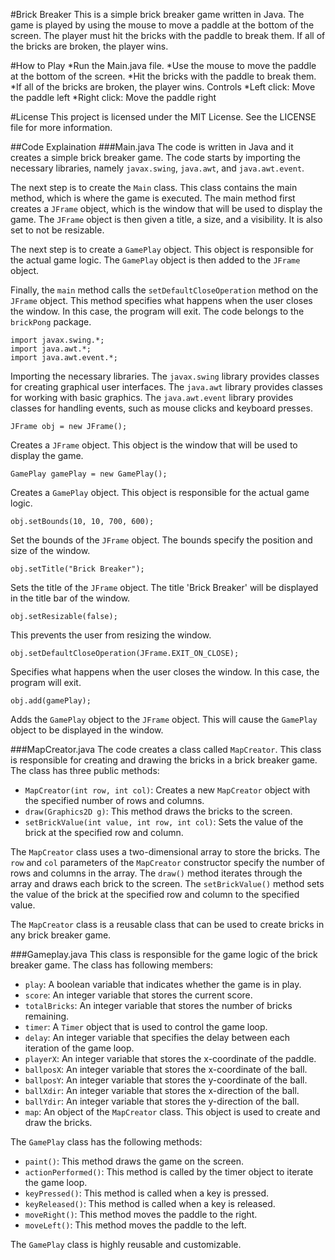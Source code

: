 #Brick Breaker
This is a simple brick breaker game written in Java. The game is played by using the mouse to move a paddle at the bottom of the screen. The player must hit the bricks with the paddle to break them. If all of the bricks are broken, the player wins.

#How to Play
*Run the Main.java file.
*Use the mouse to move the paddle at the bottom of the screen.
*Hit the bricks with the paddle to break them.
*If all of the bricks are broken, the player wins.
Controls
*Left click: Move the paddle left
*Right click: Move the paddle right

#License
This project is licensed under the MIT License. See the LICENSE file for more information.

##Code Explaination
###Main.java
The code is written in Java and it creates a simple brick breaker game. The code starts by importing the necessary libraries, namely `javax.swing`, `java.awt`, and `java.awt.event`.

The next step is to create the `Main` class. This class contains the main method, which is where the game is executed. The main method first creates a `JFrame` object, which is the window that will be used to display the game. The `JFrame` object is then given a title, a size, and a visibility. It is also set to not be resizable.

The next step is to create a `GamePlay` object. This object is responsible for the actual game logic. The `GamePlay` object is then added to the `JFrame` object.

Finally, the `main` method calls the `setDefaultCloseOperation` method on the `JFrame` object. This method specifies what happens when the user closes the window. In this case, the program will exit.
The code belongs to the `brickPong` package.

```
import javax.swing.*;
import java.awt.*;
import java.awt.event.*;
```
Importing the necessary libraries. The `javax.swing` library provides classes for creating graphical user interfaces. The `java.awt` library provides classes for working with basic graphics. The `java.awt.event` library provides classes for handling events, such as mouse clicks and keyboard presses.

```
JFrame obj = new JFrame();
```
Creates a `JFrame` object. This object is the window that will be used to display the game.

```
GamePlay gamePlay = new GamePlay();
```
Creates a `GamePlay` object. This object is responsible for the actual game logic.

```
obj.setBounds(10, 10, 700, 600);
```
Set the bounds of the `JFrame` object. The bounds specify the position and size of the window.

```
obj.setTitle("Brick Breaker");
```
Sets the title of the `JFrame` object. The title 'Brick Breaker' will be displayed in the title bar of the window. 

```
obj.setResizable(false);
```
This prevents the user from resizing the window.

```
obj.setDefaultCloseOperation(JFrame.EXIT_ON_CLOSE);
```
Specifies what happens when the user closes the window. In this case, the program will exit.

```
obj.add(gamePlay);
```
Adds the `GamePlay` object to the `JFrame` object. This will cause the `GamePlay` object to be displayed in the window.

###MapCreator.java
The code creates a class called `MapCreator`. This class is responsible for creating and drawing the bricks in a brick breaker game. The class has three public methods:

* `MapCreator(int row, int col)`: Creates a new `MapCreator` object with the specified number of rows and columns.
* `draw(Graphics2D g)`: This method draws the bricks to the screen.
* `setBrickValue(int value, int row, int col)`: Sets the value of the brick at the specified row and column.

The `MapCreator` class uses a two-dimensional array to store the bricks. The `row` and `col` parameters of the `MapCreator` constructor specify the number of rows and columns in the array. The `draw()` method iterates through the array and draws each brick to the screen. The `setBrickValue()` method sets the value of the brick at the specified row and column to the specified value.

The `MapCreator` class is a reusable class that can be used to create bricks in any brick breaker game.

###Gameplay.java
 This class is responsible for the game logic of the brick breaker game. The class has following members:

* `play`: A boolean variable that indicates whether the game is in play.
* `score`: An integer variable that stores the current score.
* `totalBricks`: An integer variable that stores the number of bricks remaining.
* `timer`: A `Timer` object that is used to control the game loop.
* `delay`: An integer variable that specifies the delay between each iteration of the game loop.
* `playerX`: An integer variable that stores the x-coordinate of the paddle.
* `ballposX`: An integer variable that stores the x-coordinate of the ball.
* `ballposY`: An integer variable that stores the y-coordinate of the ball.
* `ballXdir`: An integer variable that stores the x-direction of the ball.
* `ballYdir`: An integer variable that stores the y-direction of the ball.
* `map`: An object of the `MapCreator` class. This object is used to create and draw the bricks.

The `GamePlay` class has the following methods:

* `paint()`: This method draws the game on the screen.
* `actionPerformed()`: This method is called by the timer object to iterate the game loop.
* `keyPressed()`: This method is called when a key is pressed.
* `keyReleased()`: This method is called when a key is released.
* `moveRight()`: This method moves the paddle to the right.
* `moveLeft()`: This method moves the paddle to the left.

The `GamePlay` class is highly reusable and customizable.
